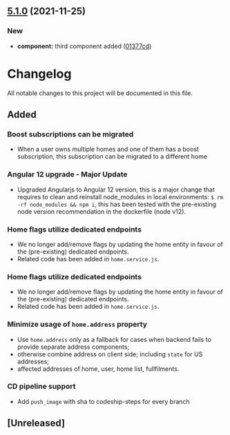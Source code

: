 ## [5.1.0](https://github.com/gparasyris/versioning-demo/compare/v5.0.1...v5.1.0) (2021-11-25)


### New

* **component:** third component added ([01377cd](https://github.com/gparasyris/versioning-demo/commit/01377cd030c9f1dd8c5d9e54a10620950cb04be4))

# Changelog

All notable changes to this project will be documented in this file.



## Added

### Boost subscriptions can be migrated 
- When a user owns multiple homes and one of them has a boost subscription, this subscription can be migrated to a different home

### Angular 12 upgrade - Major Update
- Upgraded Angularjs to Angular 12 version, this is a major change that requires to clean and reinstall node_modules in local environments:
`$ rm -rf node_modules && npm i`, this has been tested with the pre-existing node version recommendation in the dockerfile (node v12).

### Home flags utilize dedicated endpoints 
- We no longer add/remove flags by updating the home entity in favour of the (pre-existing) dedicated endpoints.
- Related code has been added in `home.service.js`.

### Home flags utilize dedicated endpoints 
- We no longer add/remove flags by updating the home entity in favour of the (pre-existing) dedicated endpoints.
- Related code has been added in `home.service.js`.

### Minimize usage of `home.address` property
- Use `home.address` only as a fallback for cases when backend fails to provide separate address components;
- otherwise combine address on client side; including `state` for US addresses;
- affected addresses of home, user, home list, fullfilments.
### CD pipeline support 
- Add `push_image` with sha to codeship-steps for every branch


## [Unreleased]
